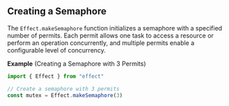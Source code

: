 ## Creating a Semaphore

The `Effect.makeSemaphore` function initializes a semaphore with a specified number of permits.
Each permit allows one task to access a resource or perform an operation concurrently, and multiple permits enable a configurable level of concurrency.

**Example** (Creating a Semaphore with 3 Permits)

```ts twoslash
import { Effect } from "effect"

// Create a semaphore with 3 permits
const mutex = Effect.makeSemaphore(3)
```
